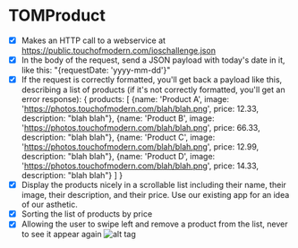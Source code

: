 # TOMProduct

- [x] Makes an HTTP call to a webservice at https://public.touchofmodern.com/ioschallenge.json
- [x] In the body of the request, send a JSON payload with today's date in it, like this: "{requestDate: 'yyyy-mm-dd'}"
- [x] If the request is correctly formatted, you'll get back a payload like this, describing a list of products (if it's not correctly formatted, you'll get an error response): { products: [ {name: 'Product A', image: 'https://photos.touchofmodern.com/blah/blah.png', price: 12.33, description: "blah blah"}, {name: 'Product B', image: 'https://photos.touchofmodern.com/blah/blah.png', price: 66.33, description: "blah blah"}, {name: 'Product C', image: 'https://photos.touchofmodern.com/blah/blah.png', price: 12.99, description: "blah blah"}, {name: 'Product D', image: 'https://photos.touchofmodern.com/blah/blah.png', price: 14.33, description: "blah blah"} ] }
- [x] Display the products nicely in a scrollable list including their name, their image, their description, and their price. Use our existing app for an idea of our asthetic.
- [x] Sorting the list of products by price
- [x] Allowing the user to swipe left and remove a product from the list, never to see it appear again
![alt tag](https://raw.githubusercontent.com/anooptomar1/)
